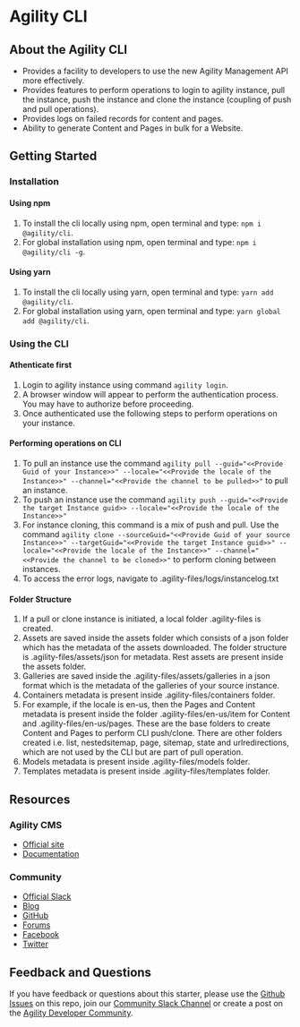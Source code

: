 # Agility CLI

## About the Agility CLI

- Provides a facility to developers to use the new Agility Management API more effectively.
- Provides features to perform operations to login to agility instance, pull the instance, push the instance and clone the instance (coupling of push and pull operations).
- Provides logs on failed records for content and pages.
- Ability to generate Content and Pages in bulk for a Website.

## Getting Started

### Installation
#### Using npm
1. To install the cli locally using npm, open terminal and type: ```npm i @agility/cli```.
2. For global installation using npm, open terminal and type: ```npm i @agility/cli -g```.

#### Using yarn
1. To install the cli locally using yarn, open terminal and type: ```yarn add @agility/cli```.
2. For global installation using yarn, open terminal and type: ```yarn global add @agility/cli```.

### Using the CLI
#### Athenticate first
1. Login to agility instance using command ```agility login```.
2. A browser window will appear to perform the authentication process. You may have to authorize before proceeding.
3. Once authenticated use the following steps to perform operations on your instance.

#### Performing operations on CLI
1. To pull an instance use the command ```agility pull --guid="<<Provide Guid of your Instance>>" --locale="<<Provide the locale of the Instance>>" --channel="<<Provide the channel to be pulled>>"``` to pull an instance.
2. To push an instance use the command ```agility push --guid="<<Provide the target Instance guid>> --locale="<<Provide the locale of the Instance>>"```
3. For instance cloning, this command is a mix of push and pull. Use the command ```agility clone --sourceGuid="<<Provide Guid of your source Instance>>" --targetGuid="<<Provide the target Instance guid>>" --locale="<<Provide the locale of the Instance>>" --channel="<<Provide the channel to be cloned>>"``` to perform cloning between instances.
4. To access the error logs, navigate to .agility-files/logs/instancelog.txt

#### Folder Structure
1. If a pull or clone instance is initiated, a local folder .agility-files is created.
2. Assets are saved inside the assets folder which consists of a json folder which has the metadata of the assets downloaded. The folder structure is .agility-files/assets/json for metadata. Rest assets are present inside the assets folder.
3. Galleries are saved inside the .agility-files/assets/galleries in a json format which is the metadata of the galleries of your source instance.
4. Containers metadata is present inside .agility-files/containers folder.
5. For example, if the locale is en-us, then the Pages and Content metadata is present inside the folder .agility-files/en-us/item for Content and  .agility-files/en-us/pages. These are the base folders to create Content and Pages to perform CLI push/clone. There are other folders created i.e. list, nestedsitemap, page, sitemap, state and urlredirections, which are not used by the CLI but are part of pull operation.
6. Models metadata is present inside .agility-files/models folder.
7. Templates metadata is present inside .agility-files/templates folder.

## Resources

### Agility CMS

- [Official site](https://agilitycms.com)
- [Documentation](https://help.agilitycms.com/hc/en-us)

### Community

- [Official Slack](https://join.slack.com/t/agilitycommunity/shared_invite/enQtNzI2NDc3MzU4Njc2LWI2OTNjZTI3ZGY1NWRiNTYzNmEyNmI0MGZlZTRkYzI3NmRjNzkxYmI5YTZjNTg2ZTk4NGUzNjg5NzY3OWViZGI)
- [Blog](https://agilitycms.com/resources/posts)
- [GitHub](https://github.com/agility)
- [Forums](https://help.agilitycms.com/hc/en-us/community/topics)
- [Facebook](https://www.facebook.com/AgilityCMS/)
- [Twitter](https://twitter.com/AgilityCMS)

## Feedback and Questions

If you have feedback or questions about this starter, please use the [Github Issues](https://github.com/agility/agility-cms-management-cli/issues) on this repo, join our [Community Slack Channel](https://join.slack.com/t/agilitycommunity/shared_invite/enQtNzI2NDc3MzU4Njc2LWI2OTNjZTI3ZGY1NWRiNTYzNmEyNmI0MGZlZTRkYzI3NmRjNzkxYmI5YTZjNTg2ZTk4NGUzNjg5NzY3OWViZGI) or create a post on the [Agility Developer Community](https://help.agilitycms.com/hc/en-us/community/topics).